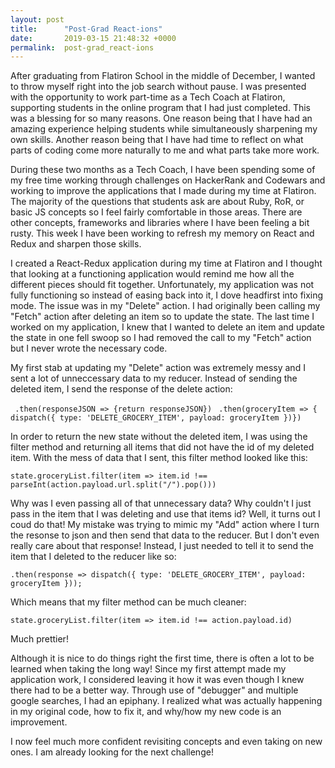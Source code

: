 ```yaml
---
layout: post
title:      "Post-Grad React-ions"
date:       2019-03-15 21:48:32 +0000
permalink:  post-grad_react-ions
---
```



After graduating from Flatiron School in the middle of December, I wanted to throw myself right into the job search without pause.   I was presented with the opportunity to work part-time as a Tech Coach at Flatiron, supporting students in the online program that I had just completed.  This was a blessing for so many reasons.  One reason being that I have had an amazing experience helping students while simultaneously sharpening my own skills.  Another reason being that I have had time to reflect on what parts of coding come more naturally to me and what parts take more work.  

During these two months as a Tech Coach, I have been spending some of my free time working through challenges on HackerRank and Codewars and working to improve the applications that I made during my time at Flatiron.  The majority of the questions that students ask are about Ruby, RoR, or basic JS concepts so I feel fairly comfortable in those areas. There are other concepts, frameworks and libraries where I have been feeling a bit rusty.  This week I have been working to refresh my memory on React and Redux and sharpen those skills.  

I created a React-Redux application during my time at Flatiron and I thought that looking at a functioning application would remind me how all the different pieces should fit together.  Unfortunately, my application was not fully functioning so instead of easing back into it, I dove headfirst into fixing mode.  The issue was in my "Delete" action. I had originally been calling my "Fetch" action after deleting an item so to update the state. The last time I worked on my application, I knew that I wanted to delete an item and update the state in one fell swoop so I had removed the call to my "Fetch" action but I never wrote the necessary code.

My first stab at updating my "Delete" action was extremely messy and I sent a lot of unneccessary data to my reducer. Instead of sending the deleted item, I send the response of the delete action:

` .then(responseJSON => {return responseJSON})`
` .then(groceryItem => { dispatch({ type: 'DELETE_GROCERY_ITEM', payload: groceryItem })})`


In order to return the new state without the deleted item, I was using the filter method and returning all items that did not have the id of my deleted item. With the mess of data that I sent, this filter method looked like this:

`state.groceryList.filter(item => item.id !== parseInt(action.payload.url.split("/").pop()))`

Why was I even passing all of that unnecessary data? Why couldn't I just pass in the item that I was deleting and use that items id? Well, it turns out I coud do that! My mistake was trying to mimic my "Add" action where I turn the resonse to json and then send that data to the reducer. But I don't even really care about that response! Instead, I just needed to tell it to send the item that I deleted to the reducer like so:

`.then(response => dispatch({ type: 'DELETE_GROCERY_ITEM', payload: groceryItem }));`

Which means that my filter method can be much cleaner:

`state.groceryList.filter(item => item.id !== action.payload.id)`

Much prettier!  

Although it is nice to do things right the first time, there is often a lot to be learned when taking the long way! Since my first attempt made my application work, I considered leaving it how it was even though I knew there had to be a better way.  Through use of "debugger" and multiple google searches, I had an epiphany.  I realized what was actually happening in my original code, how to fix it, and why/how my new code is an improvement.  

I now feel much more confident revisiting concepts and even taking on new ones.  I am already looking for the next challenge!
